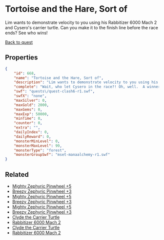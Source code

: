 # Tortoise and the Hare, Sort of

Lim wants to demonstrate velocity to you using his Rabbitizer 6000 Mach 2 and Cysero's carrier turtle.  Can you make it to the finish line before the race ends?  See who wins!

[Back to quest](../quests.md)

## Properties

```json
{
    "id": 668,
    "name": "Tortoise and the Hare, Sort of",
    "description": "Lim wants to demonstrate velocity to you using his Rabbitizer 6000 Mach 2 and Cysero's carrier turtle.  Can you make it to the finish line before the race ends?  See who wins!",
    "complete": "Wait, who let Cysero in the race?! Oh, well.  A winner is he!",
    "swf": "quests\/quest-clash6-r1.swf",
    "swfX": "none",
    "maxSilver": 0,
    "maxGold": 2000,
    "maxGems": 0,
    "maxExp": 50000,
    "minTime": 0,
    "counter": 0,
    "extra": "",
    "dailyIndex": 0,
    "dailyReward": 0,
    "monsterMinLevel": 0,
    "monsterMaxLevel": 99,
    "monsterType": "forest",
    "monsterGroupSwf": "mset-manaalchemy-r1.swf"
}
```

## Related

- [Mighty Zephyric Pinwheel +5](../items/4361-mighty-zephyric-pinwheel-5.md)
- [Breezy Zephyric Pinwheel +3](../items/4362-breezy-zephyric-pinwheel-3.md)
- [Mighty Zephyric Pinwheel +5](../items/4363-mighty-zephyric-pinwheel-5.md)
- [Breezy Zephyric Pinwheel +3](../items/4364-breezy-zephyric-pinwheel-3.md)
- [Mighty Zephyric Pinwheel +5](../items/4365-mighty-zephyric-pinwheel-5.md)
- [Breezy Zephyric Pinwheel +3](../items/4366-breezy-zephyric-pinwheel-3.md)
- [Clyde the Carrier Turtle](../items/4388-clyde-the-carrier-turtle.md)
- [Rabbitizer 6000 Mach 2](../items/4389-rabbitizer-6000-mach-2.md)
- [Clyde the Carrier Turtle](../items/4392-clyde-the-carrier-turtle.md)
- [Rabbitizer 6000 Mach 2](../items/4393-rabbitizer-6000-mach-2.md)

